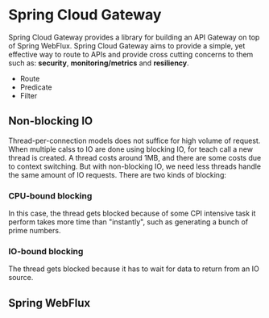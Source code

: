 # Spring Cloud Gateway
Spring Cloud Gateway provides a library for building an API Gateway on top of Spring WebFlux. Spring Cloud Gateway aims to provide a simple, yet effective way to route to APIs and provide cross cutting concerns to them such as: **security**, **monitoring/metrics** and **resiliency**.

* Route
* Predicate
* Filter

## Non-blocking IO
Thread-per-connection models does not suffice for high volume of request. When multiple calss to IO are done using blocking IO, for teach call a new thread is created. A thread costs around 1MB, and there are some costs due to context switching. But with non-blocking IO, we need less threads handle the same amount of IO requests. There are two kinds of blocking:

### CPU-bound blocking
In this case, the thread gets blocked because of some CPI intensive task it perform takes more time than "instantly", such as generating a bunch of prime numbers.

### IO-bound blocking
The thread gets blocked because it has to wait for data to return from an IO source.

## Spring WebFlux
